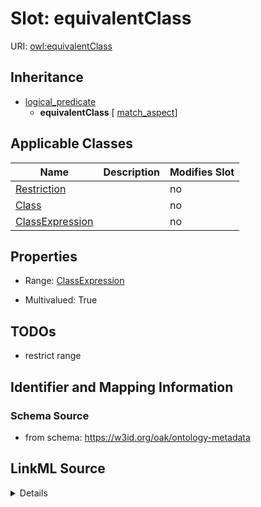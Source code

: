 

# Slot: equivalentClass

URI: [owl:equivalentClass](http://www.w3.org/2002/07/owl#equivalentClass)




## Inheritance

* [logical_predicate](logical_predicate.md)
    * **equivalentClass** [ [match_aspect](match_aspect.md)]






## Applicable Classes

| Name | Description | Modifies Slot |
| --- | --- | --- |
| [Restriction](Restriction.md) |  |  no  |
| [Class](Class.md) |  |  no  |
| [ClassExpression](ClassExpression.md) |  |  no  |







## Properties

* Range: [ClassExpression](ClassExpression.md)

* Multivalued: True





## TODOs

* restrict range

## Identifier and Mapping Information







### Schema Source


* from schema: https://w3id.org/oak/ontology-metadata




## LinkML Source

<details>
```yaml
name: equivalentClass
todos:
- restrict range
from_schema: https://w3id.org/oak/ontology-metadata
rank: 1000
is_a: logical_predicate
mixins:
- match_aspect
slot_uri: owl:equivalentClass
multivalued: true
alias: equivalentClass
domain_of:
- ClassExpression
range: ClassExpression

```
</details>